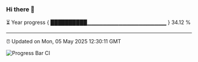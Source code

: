 ### Hi there 👋

⏳ Year progress { ██████████▁▁▁▁▁▁▁▁▁▁▁▁▁▁▁▁▁▁▁▁ } 34.12 %

---

⏰ Updated on Mon, 05 May 2025 12:30:11 GMT

![Progress Bar CI](https://github.com/liununu/liununu/workflows/Progress%20Bar%20CI/badge.svg)
